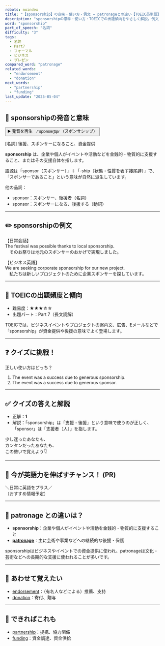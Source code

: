 ```yaml
---
robots: noindex
title: "【sponsorship】の意味・使い方・例文 ― patronageとの違い【TOEIC英単語】"
description: "sponsorshipの意味・使い方・TOEICでの出題傾向をやさしく解説。例文・クイズ付きでpatronageとの違いもわかりやすく学べます。"
word: "sponsorship"
part_of_speech: "名詞"
difficulty: "3"
tags:
  - 名詞
  - Part7
  - フォーマル
  - ビジネス
  - プレゼン
compared_word: "patronage"
related_words:
  - "endorsement"
  - "donation"
next_words:
  - "partnership"
  - "funding"
last_update: "2025-05-04"
---
```


## 🔰 sponsorshipの発音と意味

<button class="play-audio" onclick="playTTS('sponsorship')">
  <span class="play-audio-main">
    ▶️ 発音を再生　/ˈspɒnsərʃɪp/
  </span>
  <span class="play-audio-sub">
    （スポンサシップ）
  </span>
</button>

[名詞] 後援、スポンサーになること、資金提供

**sponsorship** は、企業や個人がイベントや活動などを金銭的・物質的に支援すること、またはその支援自体を指します。

語源は「sponsor（スポンサー）」＋「-ship（状態・性質を表す接尾辞）」で、「スポンサーであること」という意味が自然に派生しています。

他の品詞：  
- sponsor：スポンサー、後援者（名詞）
- sponsor：スポンサーになる、後援する（動詞）

---

## ✏️ sponsorshipの例文

【日常会話】  
The festival was possible thanks to local sponsorship.  
　そのお祭りは地元のスポンサーのおかげで実現しました。

【ビジネス英語】  
We are seeking corporate sponsorship for our new project.  
　私たちは新しいプロジェクトのために企業スポンサーを探しています。

---

## 🎯 TOEICの出題頻度と傾向

- 難易度：★★★☆☆
- 出題パート：Part 7（長文読解）

TOEICでは、ビジネスイベントやプロジェクトの案内文、広告、Eメールなどで「sponsorship」が資金提供や後援の意味でよく登場します。

---

## ❓ クイズに挑戦！

正しい使い方はどっち？

1. The event was a success due to generous sponsorship.  
2. The event was a success due to generous sponsor.

---

## ✅ クイズの答えと解説

- 正解：**1**
- 解説：「sponsorship」は「支援・後援」という意味で使うのが正しく、「sponsor」は「支援者（人）」を指します。

少し迷ったあなたも、  
カンタンだったあなたも、  
この勢いで覚えよう👇️

---

## 🚀 今が英語力を伸ばすチャンス！ (PR)

<div class="info-center">
＼日常に英語をプラス／<br>  
（おすすめ情報予定）
</div>

---

## 🤔  patronage との違いは？

- **sponsorship**：企業や個人がイベントや活動を金銭的・物質的に支援すること
- **[patronage](/patronage)**：主に芸術や事業などへの継続的な後援・保護

sponsorshipはビジネスやイベントでの資金提供に使われ、patronageは文化・芸術などへの長期的な支援に使われることが多いです。

---

## 🧩 あわせて覚えたい

- [endorsement](/endorsement)：（有名人などによる）推薦、支持
- [donation](/donation)：寄付、贈与

---

## 📖 できればこれも

- [partnership](/partnership)：提携、協力関係
- [funding](/funding)：資金調達、資金供給

<!-- cvid: aid02_bid23 -->
